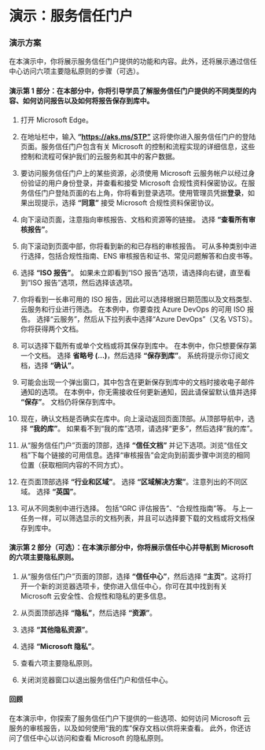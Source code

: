 ﻿---
Demo:
    title: '服务信任门户'
    module: '模块 1 第 2 课：描述 Microsoft 安全性和合规性原则：探索服务信任门户'
---

# 演示：服务信任门户

### 演示方案

在本演示中，你将展示服务信任门户提供的功能和内容。此外，还将展示通过信任中心访问六项主要隐私原则的步骤（可选）。

#### 演示第 1 部分：在本部分中，你将引导学员了解服务信任门户提供的不同类型的内容、如何访问报告以及如何将报告保存到库中。 

1. 打开 Microsoft Edge。

1. 在地址栏中，输入 **“https://aks.ms/STP”** 这将使你进入服务信任门户的登陆页面。服务信任门户包含有关 Microsoft 的控制和流程实现的详细信息，这些控制和流程可保护我们的云服务和其中的客户数据。 

1. 要访问服务信任门户上的某些资源，必须使用 Microsoft 云服务帐户以经过身份验证的用户身份登录，并查看和接受 Microsoft 合规性资料保密协议。在服务信任门户登陆页面的右上角，你将看到登录选项。使用管理员凭据**登录**，如果出现提示，选择 **“同意”** 接受 Microsoft 合规性资料保密协议。

1. 向下滚动页面，注意指向审核报告、文档和资源等的链接。  选择 **“查看所有审核报告”**。

1. 向下滚动到页面中部，你将看到新的和已存档的审核报告。  可从多种类别中进行选择，包括合规性指南、ENS 审核报告和证书、常见问题解答和白皮书等。

1. 选择 **“ISO 报告”**。  如果未立即看到“ISO 报告”选项，请选择向右键，直至看到“ISO 报告”选项，然后选择该选项。

1. 你将看到一长串可用的 ISO 报告，因此可以选择根据日期范围以及文档类型、云服务和行业进行筛选。  在本例中，你要查找 Azure DevOps 的可用 ISO 报告。  选择“云服务”，然后从下拉列表中选择“Azure DevOps”（又名 VSTS）。  你将获得两个文档。

1. 可以选择下载所有或单个文档或将其保存到库中。  在本例中，你只想要保存第一个文档。  选择 **省略号 (…)**，然后选择 **“保存到库”**。  系统将提示你订阅文档，选择 **“确认”**。

1. 可能会出现一个弹出窗口，其中包含在更新保存到库中的文档时接收电子邮件通知的选项。  在本例中，你无需接收任何更新通知，因此请保留默认值并选择 **“保存”**。  文档仍将保存到库中。

1. 现在，确认文档是否确实在库中。向上滚动返回页面顶部。从顶部导航中，选择 **“我的库”**。  如果看不到“我的库”选项，请选择“更多”，然后选择“我的库”。

1. 从“服务信任门户”页面的顶部，选择 **“信任文档”** 并记下选项。浏览“信任文档”下每个链接的可用信息。选择“审核报告”会定向到前面步骤中浏览的相同位置（获取相同内容的不同方式）。  

1. 在页面顶部选择 **“行业和区域”**。  选择 **“区域解决方案”**。注意列出的不同区域。  选择 **“英国”**。  

1. 可从不同类别中进行选择。  包括“GRC 评估报告”、“合规性指南”等。  与上一任务一样，可以筛选显示的文档列表，并且可以选择要下载的文档或将文档保存到库中。

#### 演示第 2 部分（可选）：在本演示部分中，你将展示信任中心并导航到 Microsoft 的六项主要隐私原则。

1. 从“服务信任门户”页面的顶部，选择 **“信任中心”**，然后选择 **“主页”**。这将打开一个新的浏览器选项卡，使你进入信任中心，你可在其中找到有关 Microsoft 云安全性、合规性和隐私的更多信息。

1. 从页面顶部选择 **“隐私”**，然后选择 **“资源”**。

1. 选择 **“其他隐私资源”**。

1. 选择 **“Microsoft 隐私”**。

1. 查看六项主要隐私原则。

1. 关闭浏览器窗口以退出服务信任门户和信任中心。

#### 回顾

在本演示中，你探索了服务信任门户下提供的一些选项、如何访问 Microsoft 云服务的审核报告，以及如何使用“我的库”保存文档以供将来查看。  此外，你还访问了信任中心以访问和查看 Microsoft 的隐私原则。
